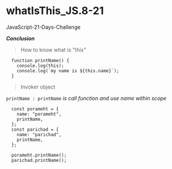# whatIsThis_JS.8-21
JavaScript-21-Days-Challenge

***Conclusion***

>How to know what is "this"
```
  function printName() {
    console.log(this);
    console.log(`my name is ${this.name}`);
  }
```
  
>Invoker object

`printName : printName` *is call function and use name within scope*

```
  const porameht = {
    name: "porameht",
    printName,       
  };
  const parichad = {
    name: "parichad",
    printName, 
  };

  porameht.printName();
  parichad.printName();
  ```
